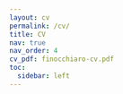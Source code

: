 ```yaml
---
layout: cv
permalink: /cv/
title: CV
nav: true
nav_order: 4
cv_pdf: finocchiaro-cv.pdf
toc:
  sidebar: left
---
```

